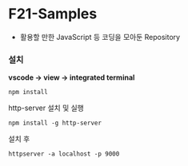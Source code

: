 # F21-Samples

- 활용할 만한 JavaScript 등 코딩을 모아둔 Repository

### 설치  
**vscode -> view -> integrated terminal** 

```
npm install 
```

http-server 설치 및 실행 

```
npm install -g http-server 
```
설치 후

```
httpserver -a localhost -p 9000 
```